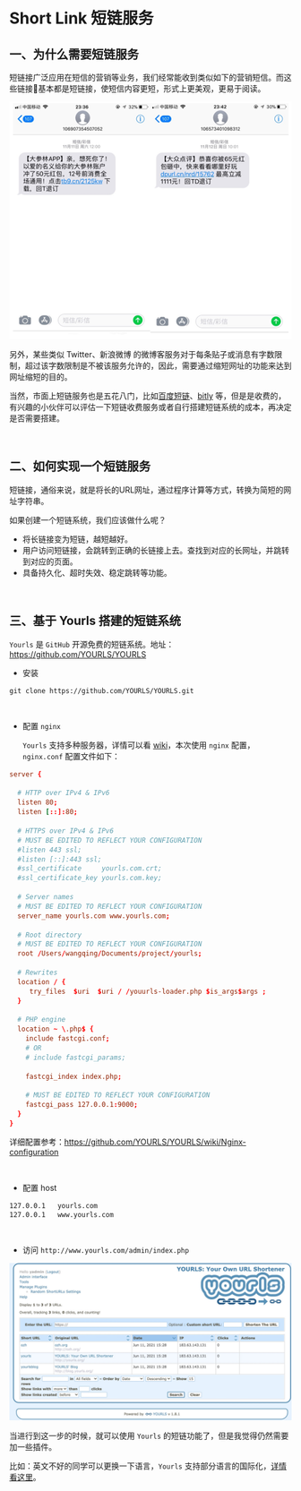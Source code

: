 # Short Link 短链服务

## 一、为什么需要短链服务
短链接广泛应用在短信的营销等业务，我们经常能收到类似如下的营销短信。而这些链接🔗基本都是短链接，使短信内容更短，形式上更美观，更易于阅读。

![](images/1.png)

另外，某些类似 Twitter、新浪微博 的微博客服务对于每条贴子或消息有字数限制，超过该字数限制是不被该服务允许的，因此，需要通过缩短网址的功能来达到网址缩短的目的。

当然，市面上短链服务也是五花八门，比如[百度短链](https://dwz.cn/)、[bitly](https://bitly.com/) 等，但是是收费的，有兴趣的小伙伴可以评估一下短链收费服务或者自行搭建短链系统的成本，再决定是否需要搭建。

<br>

## 二、如何实现一个短链服务
短链接，通俗来说，就是将长的URL网址，通过程序计算等方式，转换为简短的网址字符串。

如果创建一个短链系统，我们应该做什么呢？

- 将长链接变为短链，越短越好。
- 用户访问短链接，会跳转到正确的长链接上去。查找到对应的长网址，并跳转到对应的页面。
- 具备持久化、超时失效、稳定跳转等功能。

<br>

## 三、基于 Yourls 搭建的短链系统

`Yourls` 是 `GitHub` 开源免费的短链系统。地址：https://github.com/YOURLS/YOURLS

- 安装

```shell
git clone https://github.com/YOURLS/YOURLS.git
```

<br>

- 配置 `nginx`

  `Yourls` 支持多种服务器，详情可以看 [wiki](https://github.com/YOURLS/YOURLS/wiki)，本次使用 `nginx` 配置，`nginx.conf` 配置文件如下：

```conf
server {

  # HTTP over IPv4 & IPv6
  listen 80;
  listen [::]:80;

  # HTTPS over IPv4 & IPv6
  # MUST BE EDITED TO REFLECT YOUR CONFIGURATION
  #listen 443 ssl;
  #listen [::]:443 ssl;
  #ssl_certificate     yourls.com.crt;
  #ssl_certificate_key yourls.com.key;

  # Server names
  # MUST BE EDITED TO REFLECT YOUR CONFIGURATION
  server_name yourls.com www.yourls.com;

  # Root directory
  # MUST BE EDITED TO REFLECT YOUR CONFIGURATION
  root /Users/wangqing/Documents/project/yourls;

  # Rewrites
  location / {
     try_files  $uri  $uri / /youurls-loader.php $is_args$args ;
  }

  # PHP engine
  location ~ \.php$ {
    include fastcgi.conf;
    # OR
    # include fastcgi_params;
    
    fastcgi_index index.php;
    
    # MUST BE EDITED TO REFLECT YOUR CONFIGURATION
    fastcgi_pass 127.0.0.1:9000;
  }
}
```

详细配置参考：https://github.com/YOURLS/YOURLS/wiki/Nginx-configuration

<br>

- 配置 host

```shell
127.0.0.1   yourls.com
127.0.0.1   www.yourls.com
```

<br>

- 访问 `http://www.yourls.com/admin/index.php`

![](images/2.jpg)

当进行到这一步的时候，就可以使用 `Yourls` 的短链功能了，但是我觉得仍然需要加一些插件。

比如：英文不好的同学可以更换一下语言，`Yourls` 支持部分语言的国际化，[详情看这里](https://github.com/YOURLS/YOURLS/wiki/YOURLS-in-your-language)。

<br>














